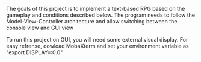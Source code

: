The goals of this project is to implement a text-based RPG based on the gameplay and conditions described
below. The program needs to follow the Model-View-Controller architecture and allow
switching between the console view and GUI view

To run this project on GUI, you will need some external visual display.
For easy refrense, dowload MobaXterm and set your environment variable as "export DISPLAY=:0.0"
